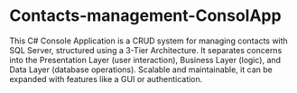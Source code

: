 # Contacts-management-ConsolApp
This C# Console Application is a CRUD system for managing contacts with SQL Server, structured using a 3-Tier Architecture. It separates concerns into the Presentation Layer (user interaction), Business Layer (logic), and Data Layer (database operations). Scalable and maintainable, it can be expanded with features like a GUI or authentication. 
